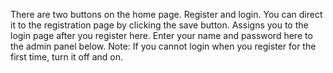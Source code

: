
There are two buttons on the home page. Register and login. You can direct it to the registration page by clicking the save button. Assigns you to the login page after you register here. Enter your name and password here to the admin panel below.
Note: If you cannot login when you register for the first time, turn it off and on.
